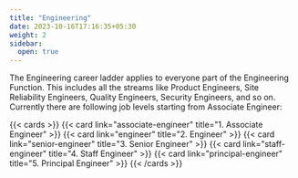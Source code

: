 ```yaml
---
title: "Engineering"
date: 2023-10-16T17:16:35+05:30
weight: 2
sidebar:
  open: true
---
```


The Engineering career ladder applies to everyone part of the Engineering Function. This includes all the streams like Product Engineers, Site Reliability Engineers, Quality Engineers, Security Engineers, and so on. Currently there are following job levels starting from Associate Engineer:

{{< cards >}}
{{< card link="associate-engineer" title="1. Associate Engineer" >}}
{{< card link="engineer" title="2. Engineer" >}}
{{< card link="senior-engineer" title="3. Senior Engineer" >}}
{{< card link="staff-engineer" title="4. Staff Engineer" >}}
{{< card link="principal-engineer" title="5. Principal Engineer" >}}
{{< /cards >}}
